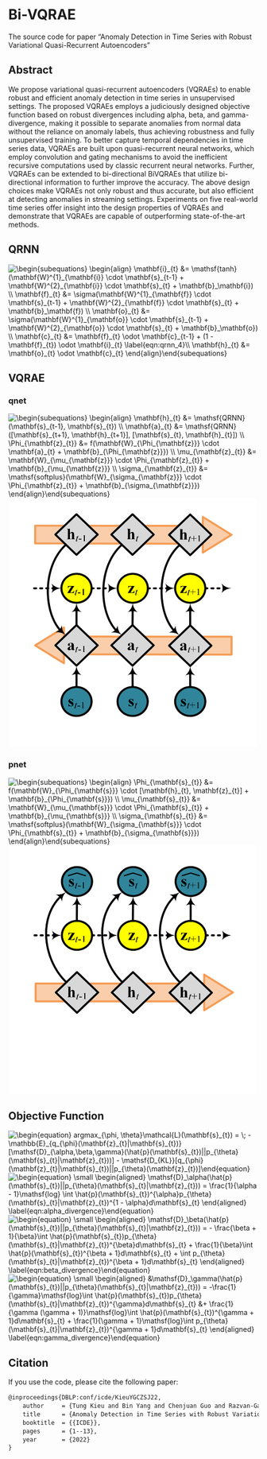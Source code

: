 # Bi-VQRAE

The source code for paper “Anomaly Detection in Time Series with Robust
Variational Quasi-Recurrent Autoencoders”

## Abstract

We propose variational quasi-recurrent autoencoders (VQRAEs) to enable
robust and efficient anomaly detection in time series in unsupervised
settings. The proposed VQRAEs employs a judiciously designed objective
function based on robust divergences including alpha, beta, and
gamma-divergence, making it possible to separate anomalies from normal
data without the reliance on anomaly labels, thus achieving robustness
and fully unsupervised training. To better capture temporal dependencies
in time series data, VQRAEs are built upon quasi-recurrent neural
networks, which employ convolution and gating mechanisms to avoid the
inefficient recursive computations used by classic recurrent neural
networks. Further, VQRAEs can be extended to bi-directional BiVQRAEs
that utilize bi-directional information to further improve the accuracy.
The above design choices make VQRAEs not only robust and thus accurate,
but also efficient at detecting anomalies in streaming settings.
Experiments on five real-world time series offer insight into the design
properties of VQRAEs and demonstrate that VQRAEs are capable of
outperforming state-of-the-art methods.

## QRNN

<img src="https://latex.codecogs.com/svg.image?\begin{subequations}&space;&space;\begin{align}&space;&space;&space;&space;&space;&space;\mathbf{i}_{t}&space;&=&space;\mathsf{tanh}(\mathbf{W}^{1}_{\mathbf{i}}&space;\cdot&space;\mathbf{s}_{t-1}&space;&plus;&space;\mathbf{W}^{2}_{\mathbf{i}}&space;\cdot&space;\mathbf{s}_{t}&space;&plus;&space;\mathbf{b}_\mathbf{i})&space;\\&space;&space;&space;&space;&space;&space;\mathbf{f}_{t}&space;&=&space;\sigma(\mathbf{W}^{1}_{\mathbf{f}}&space;\cdot&space;\mathbf{s}_{t-1}&space;&plus;&space;\mathbf{W}^{2}_{\mathbf{f}}&space;\cdot&space;\mathbf{s}_{t}&space;&plus;&space;\mathbf{b}_\mathbf{f})&space;\\&space;&space;&space;&space;&space;&space;\mathbf{o}_{t}&space;&=&space;\sigma(\mathbf{W}^{1}_{\mathbf{o}}&space;\cdot&space;\mathbf{s}_{t-1}&space;&plus;&space;\mathbf{W}^{2}_{\mathbf{o}}&space;\cdot&space;\mathbf{s}_{t}&space;&plus;&space;\mathbf{b}_\mathbf{o})&space;\\&space;&space;&space;&space;&space;&space;\mathbf{c}_{t}&space;&=&space;\mathbf{f}_{t}&space;\odot&space;\mathbf{c}_{t-1}&space;&plus;&space;(1&space;-&space;\mathbf{f}_{t})&space;\odot&space;\mathbf{i}_{t}&space;\label{eqn:qrnn_4}\\&space;&space;&space;&space;&space;&space;\mathbf{h}_{t}&space;&=&space;\mathbf{o}_{t}&space;\odot&space;\mathbf{c}_{t}&space;&space;&space;\end{align}\end{subequations}" title="\begin{subequations} \begin{align} \mathbf{i}_{t} &= \mathsf{tanh}(\mathbf{W}^{1}_{\mathbf{i}} \cdot \mathbf{s}_{t-1} + \mathbf{W}^{2}_{\mathbf{i}} \cdot \mathbf{s}_{t} + \mathbf{b}_\mathbf{i}) \\ \mathbf{f}_{t} &= \sigma(\mathbf{W}^{1}_{\mathbf{f}} \cdot \mathbf{s}_{t-1} + \mathbf{W}^{2}_{\mathbf{f}} \cdot \mathbf{s}_{t} + \mathbf{b}_\mathbf{f}) \\ \mathbf{o}_{t} &= \sigma(\mathbf{W}^{1}_{\mathbf{o}} \cdot \mathbf{s}_{t-1} + \mathbf{W}^{2}_{\mathbf{o}} \cdot \mathbf{s}_{t} + \mathbf{b}_\mathbf{o}) \\ \mathbf{c}_{t} &= \mathbf{f}_{t} \odot \mathbf{c}_{t-1} + (1 - \mathbf{f}_{t}) \odot \mathbf{i}_{t} \label{eqn:qrnn_4}\\ \mathbf{h}_{t} &= \mathbf{o}_{t} \odot \mathbf{c}_{t} \end{align}\end{subequations}" />

## VQRAE

### qnet

<img src="https://latex.codecogs.com/svg.image?\begin{subequations}&space;\begin{align}&space;&space;&space;&space;&space;\mathbf{h}_{t}&space;&=&space;\mathsf{QRNN}(\mathbf{s}_{t-1},&space;\mathbf{s}_{t})&space;\\&space;&space;&space;&space;&space;\mathbf{a}_{t}&space;&=&space;\mathsf{QRNN}([\mathbf{s}_{t&plus;1},&space;\mathbf{h}_{t&plus;1}],&space;[\mathbf{s}_{t},&space;\mathbf{h}_{t}])&space;\\&space;&space;&space;&space;&space;\Phi_{\mathbf{z}_{t}}&space;&=&space;f(\mathbf{W}_{\Phi_{\mathbf{z}}}&space;\cdot&space;\mathbf{a}_{t}&space;&plus;&space;\mathbf{b}_{\Phi_{\mathbf{z}}})&space;\\&space;&space;&space;&space;&space;\mu_{\mathbf{z}_{t}}&space;&=&space;\mathbf{W}_{\mu_{\mathbf{z}}}&space;\cdot&space;\Phi_{\mathbf{z}_{t}}&space;&plus;&space;\mathbf{b}_{\mu_{\mathbf{z}}}&space;\\&space;&space;&space;&space;&space;\sigma_{\mathbf{z}_{t}}&space;&=&space;\mathsf{softplus}(\mathbf{W}_{\sigma_{\mathbf{z}}}&space;\cdot&space;\Phi_{\mathbf{z}_{t}}&space;&plus;&space;\mathbf{b}_{\sigma_{\mathbf{z}}})&space;&space;&space;\end{align}\end{subequations}" title="\begin{subequations} \begin{align} \mathbf{h}_{t} &= \mathsf{QRNN}(\mathbf{s}_{t-1}, \mathbf{s}_{t}) \\ \mathbf{a}_{t} &= \mathsf{QRNN}([\mathbf{s}_{t+1}, \mathbf{h}_{t+1}], [\mathbf{s}_{t}, \mathbf{h}_{t}]) \\ \Phi_{\mathbf{z}_{t}} &= f(\mathbf{W}_{\Phi_{\mathbf{z}}} \cdot \mathbf{a}_{t} + \mathbf{b}_{\Phi_{\mathbf{z}}}) \\ \mu_{\mathbf{z}_{t}} &= \mathbf{W}_{\mu_{\mathbf{z}}} \cdot \Phi_{\mathbf{z}_{t}} + \mathbf{b}_{\mu_{\mathbf{z}}} \\ \sigma_{\mathbf{z}_{t}} &= \mathsf{softplus}(\mathbf{W}_{\sigma_{\mathbf{z}}} \cdot \Phi_{\mathbf{z}_{t}} + \mathbf{b}_{\sigma_{\mathbf{z}}}) \end{align}\end{subequations}" />

<img src="q_net.png" alt="q_net" width="500" height="500" />

### pnet

<img src="https://latex.codecogs.com/svg.image?\begin{subequations}&space;&space;\begin{align}&space;&space;&space;&space;&space;&space;\Phi_{\mathbf{s}_{t}}&space;&=&space;f(\mathbf{W}_{\Phi_{\mathbf{s}}}&space;\cdot&space;[\mathbf{h}_{t},&space;\mathbf{z}_{t}]&space;&plus;&space;\mathbf{b}_{\Phi_{\mathbf{s}}})&space;\\&space;&space;&space;&space;&space;&space;\mu_{\mathbf{s}_{t}}&space;&=&space;\mathbf{W}_{\mu_{\mathbf{s}}}&space;\cdot&space;\Phi_{\mathbf{s}_{t}}&space;&plus;&space;\mathbf{b}_{\mu_{\mathbf{s}}}&space;\\&space;&space;&space;&space;&space;&space;\sigma_{\mathbf{s}_{t}}&space;&=&space;\mathsf{softplus}(\mathbf{W}_{\sigma_{\mathbf{s}}}&space;\cdot&space;\Phi_{\mathbf{s}_{t}}&space;&plus;&space;\mathbf{b}_{\sigma_{\mathbf{s}}})&space;&space;&space;\end{align}\end{subequations}" title="\begin{subequations} \begin{align} \Phi_{\mathbf{s}_{t}} &= f(\mathbf{W}_{\Phi_{\mathbf{s}}} \cdot [\mathbf{h}_{t}, \mathbf{z}_{t}] + \mathbf{b}_{\Phi_{\mathbf{s}}}) \\ \mu_{\mathbf{s}_{t}} &= \mathbf{W}_{\mu_{\mathbf{s}}} \cdot \Phi_{\mathbf{s}_{t}} + \mathbf{b}_{\mu_{\mathbf{s}}} \\ \sigma_{\mathbf{s}_{t}} &= \mathsf{softplus}(\mathbf{W}_{\sigma_{\mathbf{s}}} \cdot \Phi_{\mathbf{s}_{t}} + \mathbf{b}_{\sigma_{\mathbf{s}}}) \end{align}\end{subequations}" />

<img src="p_net.png" alt="q_net" width="500" height="500" />

## Objective Function

<img src="https://latex.codecogs.com/svg.image?\begin{equation}&space;&space;&space;&space;&space;argmax_{\phi,&space;\theta}\mathcal{L}(\mathbf{s}_{t})&space;&space;&space;&space;&space;=&space;\;&space;-&space;\mathbb{E}_{q_{\phi}(\mathbf{z}_{t}|\mathbf{s}_{t})}[\mathsf{D}_{\alpha,\beta,\gamma}(\hat{p}(\mathbf{s}_{t})||p_{\theta}(\mathbf{s}_{t}|\mathbf{z}_{t}))]&space;-&space;\mathsf{D_{KL}}[q_{\phi}(\mathbf{z}_{t}|\mathbf{s}_{t})||p_{\theta}(\mathbf{z}_{t})]\end{equation}" title="\begin{equation} argmax_{\phi, \theta}\mathcal{L}(\mathbf{s}_{t}) = \; - \mathbb{E}_{q_{\phi}(\mathbf{z}_{t}|\mathbf{s}_{t})}[\mathsf{D}_{\alpha,\beta,\gamma}(\hat{p}(\mathbf{s}_{t})||p_{\theta}(\mathbf{s}_{t}|\mathbf{z}_{t}))] - \mathsf{D_{KL}}[q_{\phi}(\mathbf{z}_{t}|\mathbf{s}_{t})||p_{\theta}(\mathbf{z}_{t})]\end{equation}" />

<img src="https://latex.codecogs.com/svg.image?\begin{equation}&space;\small&space;\begin{aligned}&space;&space;\mathsf{D}_\alpha(\hat{p}(\mathbf{s}_{t})||p_{\theta}(\mathbf{s}_{t}|\mathbf{z}_{t}))&space;&space;=&space;\frac{1}{\alpha&space;-&space;1}\mathsf{log}&space;&space;\int&space;\hat{p}(\mathbf{s}_{t})^{\alpha}p_{\theta}(\mathbf{s}_{t}|\mathbf{z}_{t})^{1&space;-&space;\alpha}d\mathbf{s}_{t}&space;\end{aligned}&space;\label{eqn:alpha_divergence}\end{equation}" title="\begin{equation} \small \begin{aligned} \mathsf{D}_\alpha(\hat{p}(\mathbf{s}_{t})||p_{\theta}(\mathbf{s}_{t}|\mathbf{z}_{t})) = \frac{1}{\alpha - 1}\mathsf{log} \int \hat{p}(\mathbf{s}_{t})^{\alpha}p_{\theta}(\mathbf{s}_{t}|\mathbf{z}_{t})^{1 - \alpha}d\mathbf{s}_{t} \end{aligned} \label{eqn:alpha_divergence}\end{equation}" />

<img src="https://latex.codecogs.com/svg.image?\begin{equation}&space;\small&space;\begin{aligned}&space;&space;&space;&space;&space;\mathsf{D}_\beta(\hat{p}(\mathbf{s}_{t})||p_{\theta}(\mathbf{s}_{t}|\mathbf{z}_{t}))&space;&space;&space;&space;&space;=&space;&space;&space;&space;&space;&space;-&space;\frac{\beta&space;&plus;&space;1}{\beta}\int&space;\hat{p}(\mathbf{s}_{t})p_{\theta}(\mathbf{s}_{t}|\mathbf{z}_{t})^{\beta}d\mathbf{s}_{t}&space;\\&space;&plus;&space;\frac{1}{\beta}\int&space;\hat{p}(\mathbf{s}_{t})^{\beta&space;&plus;&space;1}d\mathbf{s}_{t}&space;&plus;&space;\int&space;p_{\theta}(\mathbf{s}_{t}|\mathbf{z}_{t})^{\beta&space;&plus;&space;1}d\mathbf{s}_{t}&space;&space;\end{aligned}&space;\label{eqn:beta_divergence}\end{equation}" title="\begin{equation} \small \begin{aligned} \mathsf{D}_\beta(\hat{p}(\mathbf{s}_{t})||p_{\theta}(\mathbf{s}_{t}|\mathbf{z}_{t})) = - \frac{\beta + 1}{\beta}\int \hat{p}(\mathbf{s}_{t})p_{\theta}(\mathbf{s}_{t}|\mathbf{z}_{t})^{\beta}d\mathbf{s}_{t} + \frac{1}{\beta}\int \hat{p}(\mathbf{s}_{t})^{\beta + 1}d\mathbf{s}_{t} + \int p_{\theta}(\mathbf{s}_{t}|\mathbf{z}_{t})^{\beta + 1}d\mathbf{s}_{t} \end{aligned} \label{eqn:beta_divergence}\end{equation}" />

<img src="https://latex.codecogs.com/svg.image?\begin{equation}&space;\small&space;\begin{aligned}&space;&space;&\mathsf{D}_\gamma(\hat{p}(\mathbf{s}_{t})||p_{\theta}(\mathbf{s}_{t}|\mathbf{z}_{t}))&space;&space;=&space;&space;&space;-\frac{1}{\gamma}\mathsf{log}\int&space;\hat{p}(\mathbf{s}_{t})p_{\theta}(\mathbf{s}_{t}|\mathbf{z}_{t})^{\gamma}d\mathbf{s}_{t}&space;\\&space;&&plus;&space;\frac{1}{\gamma&space;(\gamma&space;&plus;&space;1)}\mathsf{log}\int&space;\hat{p}(\mathbf{s}_{t})^{\gamma&space;&plus;&space;1}d\mathbf{s}_{t}&space;&plus;&space;\frac{1}{\gamma&space;&plus;&space;1}\mathsf{log}\int&space;p_{\theta}(\mathbf{s}_{t}|\mathbf{z}_{t})^{\gamma&space;&plus;&space;1}d\mathbf{s}_{t}&space;&space;\end{aligned}&space;\label{eqn:gamma_divergence}\end{equation}" title="\begin{equation} \small \begin{aligned} &\mathsf{D}_\gamma(\hat{p}(\mathbf{s}_{t})||p_{\theta}(\mathbf{s}_{t}|\mathbf{z}_{t})) = -\frac{1}{\gamma}\mathsf{log}\int \hat{p}(\mathbf{s}_{t})p_{\theta}(\mathbf{s}_{t}|\mathbf{z}_{t})^{\gamma}d\mathbf{s}_{t} &+ \frac{1}{\gamma (\gamma + 1)}\mathsf{log}\int \hat{p}(\mathbf{s}_{t})^{\gamma + 1}d\mathbf{s}_{t} + \frac{1}{\gamma + 1}\mathsf{log}\int p_{\theta}(\mathbf{s}_{t}|\mathbf{z}_{t})^{\gamma + 1}d\mathbf{s}_{t} \end{aligned} \label{eqn:gamma_divergence}\end{equation}" />

## Citation

If you use the code, please cite the following paper:

```latex
@inproceedings{DBLP:conf/icde/KieuYGCZSJ22,
	author     = {Tung Kieu and Bin Yang and Chenjuan Guo and Razvan-Gabriel Cirstea and Yan Zhao and Yale Song and Christian S. Jensen},
	title      = {Anomaly Detection in Time Series with Robust Variational Quasi-Recurrent Autoencoders},
	booktitle  = {{ICDE}},
	pages      = {1--13},
	year       = {2022}
}
```
